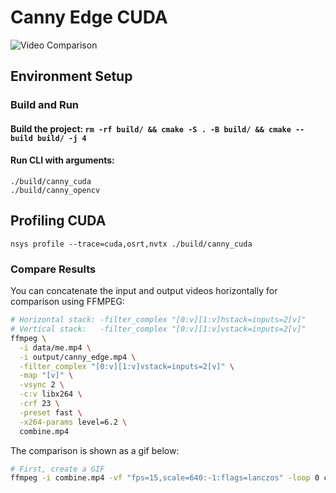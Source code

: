 # Canny Edge CUDA

![Video Comparison](combine.gif)

## Environment Setup

### Build and Run

#### Build the project: `rm -rf build/ && cmake -S . -B build/ && cmake --build build/ -j 4`

#### Run CLI with arguments:
```
./build/canny_cuda
./build/canny_opencv
```

## Profiling CUDA
```
nsys profile --trace=cuda,osrt,nvtx ./build/canny_cuda

```


### Compare Results
You can concatenate the input and output videos horizontally for comparison using FFMPEG:

```bash
# Horizontal stack: -filter_complex "[0:v][1:v]hstack=inputs=2[v]"
# Vertical stack:   -filter_complex "[0:v][1:v]vstack=inputs=2[v]"
ffmpeg \
  -i data/me.mp4 \
  -i output/canny_edge.mp4 \
  -filter_complex "[0:v][1:v]vstack=inputs=2[v]" \
  -map "[v]" \
  -vsync 2 \
  -c:v libx264 \
  -crf 23 \
  -preset fast \
  -x264-params level=6.2 \
  combine.mp4
```

The comparison is shown as a gif below:

```bash
# First, create a GIF
ffmpeg -i combine.mp4 -vf "fps=15,scale=640:-1:flags=lanczos" -loop 0 combine.gif
```
